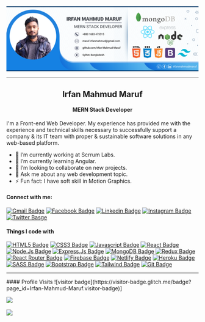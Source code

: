 <img src="https://raw.githubusercontent.com/Irfan-Mahmud-Maruf/Irfan-Mahmud-Maruf/75d38ec4d2399f6658de8f5344cc26e4138af46e/cover.png">
<hr/>
<h2 style="text-align: center; font-weight: 700">Irfan Mahmud Maruf</h2>
<h4 style="text-align: center">MERN Stack Developer</h4>
<p>
    I'm a Front-end Web Developer. My experience has provided me with the experience and technical skills necessary to successfully support a company & its IT team with proper & sustainable software solutions in any web-based platform.

<p/>

- 🔭 I’m currently working at Scrrum Labs.
- 🌱 I’m currently learning Angular.
- 👯 I’m looking to collaborate on new projects.
- 💬 Ask me about any web development topic.
- ⚡ Fun fact: I have soft skill in Motion Graphics.

#### Connect with me:

[![Gmail Badge](https://img.shields.io/badge/Gmail-D14836?style=for-the-badge&logo=gmail&logoColor=white)](maruf.irfanmahmud@gmail.com) [![Facebook Badge](https://img.shields.io/badge/Facebook-1877F2?style=for-the-badge&logo=facebook&logoColor=white)](https://facebook.com/irfanmahmudmaruf) [![Linkedin Badge](https://img.shields.io/badge/LinkedIn-0077B5?style=for-the-badge&logo=linkedin&logoColor=white)](https://www.linkedin.com/in/irfanmahmudmaruf/) [![Instagram Badge](https://img.shields.io/badge/Instagram-E4405F?style=for-the-badge&logo=instagram&logoColor=white)](https://www.instagram.com/irfan_mahmud_maruf) [![Twitter Basge](https://img.shields.io/badge/Twitter-1DA1F2?style=for-the-badge&logo=twitter&logoColor=white)](https://twitter.com/Irfanmamudmaruf) 

#### Things I code with

[![HTML5 Badge](https://img.shields.io/badge/HTML5-E34F26?style=for-the-badge&logo=html5&logoColor=white)](#)  [![CSS3 Badge](https://img.shields.io/badge/CSS3-1572B6?style=for-the-badge&logo=css3&logoColor=white)](#) [![Javascript Badge](https://img.shields.io/badge/-Javascript-F0DB4F?style=for-the-badge&labelColor=black&logo=javascript&logoColor=F0DB4F)](#)  [![React Badge](https://img.shields.io/badge/-React-61DBFB?style=for-the-badge&labelColor=black&logo=react&logoColor=61DBFB)](#) [![Node.Js Badge](https://img.shields.io/badge/Node.js-43853D?style=for-the-badge&logo=node.js&logoColor=white)](#) [![Express.Js Badge](https://img.shields.io/badge/Node.js-43853D?style=for-the-badge&logo=node.js&logoColor=white)](#) [![MongoDB Badge](https://img.shields.io/badge/MongoDB-4EA94B?style=for-the-badge&logo=mongodb&logoColor=white)](#) [![Redux Badge](https://img.shields.io/badge/Redux-593D88?style=for-the-badge&logo=redux&logoColor=white)](#)  [![React Router Badge](https://img.shields.io/badge/React_Router-CA4245?style=for-the-badge&logo=react-router&logoColor=white)](#)  [![Firebase Badge](https://img.shields.io/badge/firebase-%23039BE5.svg?style=for-the-badge&logo=firebase)](#)  [![Netlify Badge](https://img.shields.io/badge/Netlify-00C7B7?style=for-the-badge&logo=netlify&logoColor=white)](#) [![Heroku Badge](https://img.shields.io/badge/Heroku-430098?style=for-the-badge&logo=heroku&logoColor=white)](#)  [![SASS Badge](https://img.shields.io/badge/Sass-CC6699?style=for-the-badge&logo=sass&logoColor=white)](#)  [![Bootstrap Badge](https://img.shields.io/badge/Bootstrap-563D7C?style=for-the-badge&logo=bootstrap&logoColor=white)](#)  [![Tailwind Badge](https://img.shields.io/badge/Tailwind_CSS-38B2AC?style=for-the-badge&logo=tailwind-css&logoColor=white)](#)  [![Git Badge](https://img.shields.io/badge/Git-F05032?style=for-the-badge&logo=git&logoColor=white)](#)

<hr/>
#### Profile Visits
![visitor badge](https://visitor-badge.glitch.me/badge?page_id=Irfan-Mahmud-Maruf.visitor-badge)]
<p>
    <img src="https://github-readme-streak-stats.herokuapp.com?user=Irfan-Mahmud-Maruf&hide_border=true&date_format=M%20j%5B%2C%20Y%5D" />

</p>

<p>
    <img src="https://github-readme-stats.vercel.app/api?username=Irfan-Mahmud-Maruf&show_icons=true&theme=gotham%22%20alt=%22abhisheknaiidu" />

</p>
